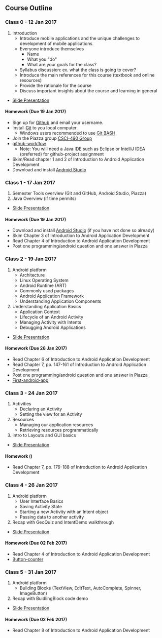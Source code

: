 ## Course Outline

### Class 0 - 12 Jan 2017

1. Introduction
    * Introduce mobile applications and the unique challenges to development of mobile applications.
    * Everyone introduce themselves
        * Name
        * What you "do"
        * What are your goals for the class?
   * Syllabus discussion: ex. what the class is going to cover?
   * Introduce the main references for this course (textbook and online resources)
   * Provide the rationale for the course
   * Discuss important insights about the course and learning in general
* [Slide Presentation](https://docs.google.com/presentation/d/1wfEjZae99QWwc0fsPF85pAxsYRbMkRInNM_bzbm2AFs/edit?usp=sharing)

#### Homework (Due 19 Jan 2017)

* Sign up for [Github](https://github.com) and email your username.
* Install [Git](https://git-scm.com/downloads) to you local computer.
   * Windows users recommended to use [Git BASH](https://git-for-windows.github.io/)
* Join the Piazza group [CSCI-490 Group](https://piazza.com/cofc/spring2017/csci490)
* [github-workflow](https://github.com/CSCI-490-MobileAppDevelopment/github-workflow)
   * Note: You will need a Java IDE such as Eclipse or IntelliJ IDEA (preferred) for github-project assignment
* Skim/Read chapter 1 and 2 of Introduction to Android Application Development
* Download and install [Android Studio](https://developer.android.com/studio/index.html)


### Class 1 - 17 Jan 2017

1. Semester Tools overview (Git and GitHub, Android Studio, Piazza)
2. Java Overview (if time permits)
* [Slide Presentation](https://docs.google.com/presentation/d/1l1u_SK0XuTVLp0j_SYmmguV-wjyqLfoU1b3N8iWL4ZQ/edit?usp=sharing)


#### Homework (Due 19 Jan 2017)

* Download and install [Android Studio](https://developer.android.com/studio/index.html) (if you have not done so already)
* Skim Chapter 3 of Introduction to Android Application Development
* Read Chapter 4 of Introduction to Android Application Development
* Post one programming/android question and one answer in Piazza

### Class 2 - 19 Jan 2017

1. Android platform
   * Architecture
   * Linux Operating System
   * Android Runtime (ART)
   * Commonly used packages
   * Android Application Framework
   * Understanding Application Components
2. Understanding Application Basics
   * Application Context
   * Lifecycle of an Android Activity
   * Managing Activity with Intents
   * Debugging Android Applications
* [Slide Presentation](https://docs.google.com/presentation/d/11kDj9pPiudASO6VdJdVdKFztA70Xh0eKN5MX1_oyCG4/edit?usp=sharing)

#### Homework (Due 26 Jan 2017)

* Read Chapter 6 of Introduction to Android Application Development
* Read Chapter 7, pp. 147-161 of Introduction to Android Application Development
* Post one programming/android question and one answer in Piazza
* [First-android-app](https://github.com/CSCI-490-MobileAppDevelopment/First-android-app-project)


### Class 3 - 24 Jan 2017

1. Activities
   * Declaring an Activity
   * Setting the view for an Activity
2. Resources
   * Managing our application resources
   * Retrieving resources programmatically
3. Intro to Layouts and GUI basics

* [Slide Presentation](https://docs.google.com/presentation/d/10bQbJAs23THwfRNS8-7SzU76b9fe725w0EjqwVs_EP4/edit?usp=sharing)


#### Homework ()

* Read Chapter 7, pp. 179-188 of Introduction to Android Application Development

### Class 4 - 26 Jan 2017

1. Android platform
   * User Interface Basics
   * Saving Activity State
   * Starting a new Activity with an Intent object
   * Passing data to another activity
2. Recap with GeoQuiz and IntentDemo walkthrough
* [Slide Presentation](https://docs.google.com/presentation/d/17GFj2wqNmTyKSQ60A8t4nwPy5hV4ZkfAUTdUumU5WT4/edit?usp=sharing)

#### Homework (Due 02 Feb 2017)

* Read Chapter 4 of Introduction to Android Application Development
* [Button-counter](https://github.com/CSCI-490-MobileAppDevelopment/Button-counter)


### Class 5 - 31 Jan 2017

1. Android platform
   * Building Blocks (TextView, EditText, AutoComplete, Spinner, ImageButton)
2. Recap with BuidlingBlock code demo
* [Slide Presentation](https://docs.google.com/presentation/d/1VS5pBZZ3qYM9QEWN8GfvMzqxiOLYMfVcFumFpHsDJow/edit?usp=sharing)

#### Homework (Due 02 Feb 2017)

* Read Chapter 8 of Introduction to Android Application Development


